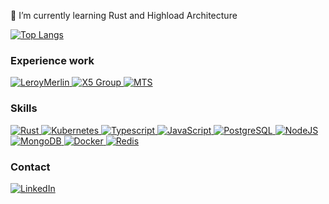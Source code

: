 🔭 I’m currently learning Rust and Highload Architecture

[![Top Langs](https://github-readme-stats.vercel.app/api/top-langs/?username=zhuravlevma&layout=compact)](https://github.com/anuraghazra/github-readme-stats)


### Experience work
<p>
  <a href="https://github.com/adeo" target="_blank">
      <img alt="LeroyMerlin" src="https://img.shields.io/badge/-LeroyMerlin-43853d?style=flat-square&logo=adeo&logoColor=white" />
  </a>
  <a href="https://x5.ru/ru/" target="_blank">
    <img alt="X5 Group" src="https://img.shields.io/badge/-X5%20Group-43853d?style=flat-square&logo=x5&logoColor=white" />
  </a>
  <a href="https://moskva.mts.ru/personal" target="_blank">
    <img alt="MTS" src="https://img.shields.io/badge/-MTS-red?style=flat-square&logoColor=white" />
  </a>
</p>

### Skills
<p>
  <a href="https://www.rust-lang.org/" target="_blank">
    <img alt="Rust" src="https://img.shields.io/badge/-Rust-black?style=flat-square&logo=rust&logoColor=white" />
  </a>
  <a href="https://kubernetes.io/" target="_blank">
    <img alt="Kubernetes" src="https://img.shields.io/badge/-Kubernetes-blue?style=flat-square&logo=kubernetes&logoColor=white" />
  </a>
  <a href="https://www.typescriptlang.org/" target="_blank">
    <img alt="Typescript" src="https://img.shields.io/badge/-TypeScipt-blue?style=flat-square&logo=typescript&logoColor=white" />
  </a>
  <a href="https://www.w3schools.com/js/js_es6.asp" target="_blank">
    <img alt="JavaScript" src="https://img.shields.io/badge/-JavaScript-yellow?style=flat-square&logo=javascript&logoColor=white" />
  </a>
  <a href="https://www.postgresql.org/" target="_blank">
    <img alt="PostgreSQL" src="https://img.shields.io/badge/-PostgreSQL-blue?style=flat-square&logo=postgresql&logoColor=white" />
  </a>
  <a href="https://nodejs.org/" target="_blank">
    <img alt="NodeJS" src="https://img.shields.io/badge/-NodeJS-43853d?style=flat-square&logo=Node.js&logoColor=white" />
  </a>
  <a href="https://www.mongodb.com" target="_blank">
    <img alt="MongoDB" src="https://img.shields.io/badge/-MongoDB-13aa52?style=flat-square&logo=mongodb&logoColor=white" />
  </a>
  <a href="https://www.docker.com/" target="_blank">
    <img alt="Docker" src="https://img.shields.io/badge/-Docker-46a2f1?style=flat-square&logo=docker&logoColor=white" />
  </a>
  <a href="https://redis.io/" target="_blank">
    <img alt="Redis" src="https://img.shields.io/badge/-Redis-red?style=flat-square&logo=Redis&logoColor=white" />
  </a>
</p>

### Contact
<p>
  <a href="https://www.linkedin.com/in/maksim-zhuravlev-9189a1174/" target="_blank">
      <img alt="LinkedIn" src="https://img.shields.io/badge/linkedin-%230077B5.svg?&style=for-the-badge&logo=linkedin&logoColor=white" />
  </a>
</p>
